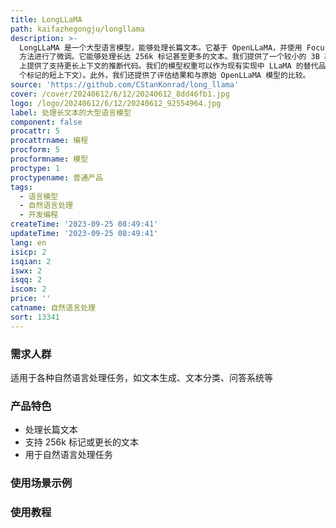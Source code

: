 ```yaml
---
title: LongLLaMA
path: kaifazhegongju/longllama
description: >-
  LongLLaMA 是一个大型语言模型，能够处理长篇文本。它基于 OpenLLaMA，并使用 Focused Transformer (FoT)
  方法进行了微调。它能够处理长达 256k 标记甚至更多的文本。我们提供了一个较小的 3B 基础模型（未经过指令调整），并在 Hugging Face
  上提供了支持更长上下文的推断代码。我们的模型权重可以作为现有实现中 LLaMA 的替代品（适用于最多 2048
  个标记的短上下文）。此外，我们还提供了评估结果和与原始 OpenLLaMA 模型的比较。
source: 'https://github.com/CStanKonrad/long_llama'
cover: /cover/20240612/6/12/20240612_8dd46fb1.jpg
logo: /logo/20240612/6/12/20240612_92554964.jpg
label: 处理长文本的大型语言模型
component: false
procattr: 5
procattrname: 编程
procform: 5
procformname: 模型
proctype: 1
proctypename: 普通产品
tags:
  - 语言模型
  - 自然语言处理
  - 开发编程
createTime: '2023-09-25 08:49:41'
updateTime: '2023-09-25 08:49:41'
lang: en
isicp: 2
isqian: 2
iswx: 2
isqq: 2
iscom: 2
price: ''
catname: 自然语言处理
sort: 13341
---
```




### 需求人群
适用于各种自然语言处理任务，如文本生成、文本分类、问答系统等

### 产品特色
- 处理长篇文本
- 支持 256k 标记或更长的文本
- 用于自然语言处理任务

### 使用场景示例


### 使用教程


  
